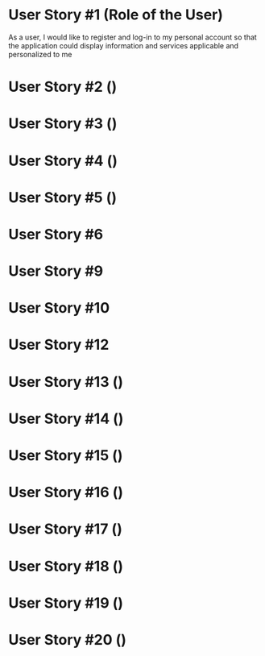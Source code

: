 # User Story #1 (Role of the User)
As a user, I would like to register and log-in to my personal account so that the application could display information and services applicable and personalized to me
# User Story #2 ()

# User Story #3 ()

# User Story #4 ()

# User Story #5 ()

# User Story #6 

# User Story #9 
# User Story #10 
# User Story #12 
# User Story #13 ()
# User Story #14 ()
# User Story #15 ()
# User Story #16 ()
# User Story #17 ()
# User Story #18 ()
# User Story #19 ()
# User Story #20 ()
